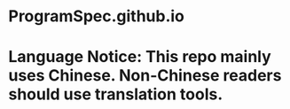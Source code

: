 # ProgramSpec.github.io
# Language Notice: This repo mainly uses Chinese. Non-Chinese readers should use translation tools.

